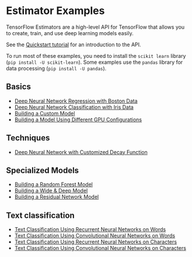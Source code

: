 # Estimator Examples

TensorFlow Estimators are a high-level API for TensorFlow that allows you to
create, train, and use deep learning models easily.

See the [Quickstart tutorial](https://www.tensorflow.org/versions/r1.3/get_started/estimator)
for an introduction to the API.

To run most of these examples, you need to install the `scikit learn` library
(`pip install -U scikit-learn`). Some examples use the `pandas` library for data
processing (`pip install -U pandas`).

## Basics

* [Deep Neural Network Regression with Boston Data](https://www.tensorflow.org/code/tensorflow/examples/learn/boston.py)
* [Deep Neural Network Classification with Iris Data](https://www.tensorflow.org/code/tensorflow/examples/learn/iris.py)
* [Building a Custom Model](https://www.tensorflow.org/code/tensorflow/examples/learn/iris_custom_model.py)
* [Building a Model Using Different GPU Configurations](https://www.tensorflow.org/code/tensorflow/examples/learn/iris_run_config.py)

## Techniques

* [Deep Neural Network with Customized Decay Function](https://www.tensorflow.org/code/tensorflow/examples/learn/iris_custom_decay_dnn.py)

## Specialized Models
* [Building a Random Forest Model](https://www.tensorflow.org/code/tensorflow/examples/learn/random_forest_mnist.py)
* [Building a Wide & Deep Model](https://www.tensorflow.org/code/tensorflow/examples/learn/wide_n_deep_tutorial.py)
* [Building a Residual Network Model](https://www.tensorflow.org/code/tensorflow/examples/learn/resnet.py)

## Text classification

* [Text Classification Using Recurrent Neural Networks on Words](https://www.tensorflow.org/code/tensorflow/examples/learn/text_classification.py)
* [Text Classification Using Convolutional Neural Networks on Words](https://www.tensorflow.org/code/tensorflow/examples/learn/text_classification_cnn.py)
* [Text Classification Using Recurrent Neural Networks on Characters](https://www.tensorflow.org/code/tensorflow/examples/learn/text_classification_character_rnn.py)
* [Text Classification Using Convolutional Neural Networks on Characters](https://www.tensorflow.org/code/tensorflow/examples/learn/text_classification_character_cnn.py)
